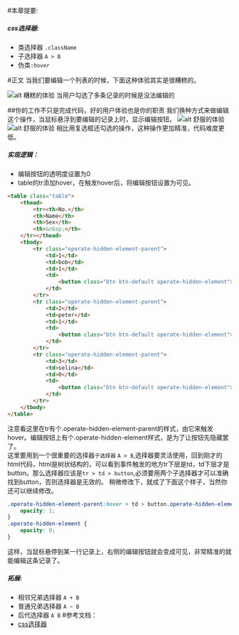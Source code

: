 #本章提要:  

##### css选择器:
* 类选择器 `.className`
* 子选择器 `A > B`
* 伪类`:hover`  

#正文
当我们要编辑一个列表的时候，下面这种体验其实是很糟糕的。

![alt 糟糕的体验](http://blog.chenbitao.com/css/example/Chapter%201/images/20170518152506.jpg)
当用户勾选了多条记录的时候是没法编辑的

##你的工作不只是完成代码，好的用户体验也是你的职责
我们换种方式来做编辑这个操作，当鼠标悬浮到要编辑的记录上时，显示编辑按钮。
![alt 舒服的体验](http://blog.chenbitao.com/css/example/Chapter%201/images/20170518161228.jpg)
![alt 舒服的体验](http://blog.chenbitao.com/css/example/Chapter%201/images/20170518161259.jpg)
相比用复选框还勾选的操作，这种操作更加精准，代码难度更低。
##### 实现逻辑：
* 编辑按钮的透明度设置为0
* table的tr添加hover，在触发hover后，将编辑按钮设置为可见。 
```html
<table class="table">
	<thead>
		<tr><th>No.</th>
		<th>Name</th>
		<th>Sex</th>
		<th>&nbsp;</th>
	</tr></thead>
	<tbody>
		<tr class="operate-hidden-element-parent">
			<td>1</td>
			<td>bob</td>
			<td>1</td>
			<td>
				<button class="btn btn-default operate-hidden-element">编辑</button>
			</td>
		</tr>
		<tr class="operate-hidden-element-parent">
			<td>2</td>
			<td>peter</td>
			<td>1</td>
			<td>
				<button class="btn btn-default operate-hidden-element">编辑</button>
			</td>
		</tr>
		<tr class="operate-hidden-element-parent">
			<td>3</td>
			<td>selina</td>
			<td>0</td>
			<td>
				<button class="btn btn-default operate-hidden-element">编辑</button>
			</td>
		</tr>
	</tbody>
</table>
```
注意看这里在tr有个.operate-hidden-element-parent的样式，由它来触发hover。编辑按钮上有个.operate-hidden-element样式，是为了让按钮先隐藏罢了。  
这里要用到一个很重要的选择器`子选择器` `A > B`,选择器要灵活使用，回到刚才的html代码，html是树状结构的，可以看到事件触发的地方tr下层是td，td下层才是button。那么选择器应该是`tr > td > button`,必须要用两个子选择器才可以准确找到button，否则选择器是无效的。
稍微修改下，就成了下面这个样子，当然你还可以继续修改。
```css
.operate-hidden-element-parent:hover > td > button.operate-hidden-element {
	opacity: 1;
}
.operate-hidden-element {
	opacity: 0;
}
```
这样，当鼠标悬停到某一行记录上，右侧的编辑按钮就会变成可见，非常精准的就能编辑这条记录了。

##### 拓展:
 * 相邻兄弟选择器 `A + B`
 * 普通兄弟选择器 `A ~ B`
 * 后代选择器 `A B`
#参考文档：
* [css选择器](https://developer.mozilla.org/zh-CN/docs/Web/CSS/Reference#选择器)